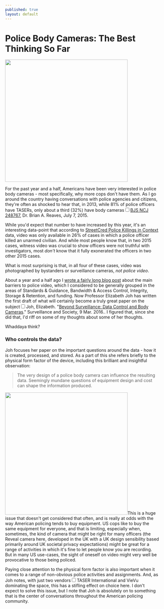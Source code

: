 ```yaml
---
published: true
layout: default
---
```

<h1>Police Body Cameras: The Best Thinking So Far </h1>
<p><img class="left" width="400px" src="https://nselby.github.io/assets/img/body_cameras.png" /></p>

<p>For the past year and a half, Americans have been very interested in police body cameras - most specifically, why more cops don't have them. As I go around the country having conversations with police agencies and citizens, they're often as shocked to hear that, in 2013, while 81% of police officers have TASERs, only about a third (32%) have body cameras<label for="sn-demo" class="margin-toggle sidenote-number"></label><input type="checkbox" id="sn-demo" class="margin-toggle"/><span class="sidenote"><a href="http://www.bjs.gov/index.cfm?ty=pbdetail&iid=5321" target="_blank">BJS NCJ 248767</a>, Dr. Brian A. Reaves, July 7, 2015</span>.</p>

<p>While you'd expect that number to have increased by this year, it's an interesting data-point that according to <a href="http://streetcredsoftware.com/pkic" target="_blank">StreetCred Police Killings in Context</a> data, video was only available in 26% of cases in which a police officer killed an unarmed civilian. And while most people know that, in two 2015 cases, witness video was crucial to show officers were not truthful with investigators, most <em>don't</em> know that it fully exonerated the officers in two other 2015 cases.</p>

<p>What is most surprising is that, in all four of these cases, video was photographed by bystanders or surveillance cameras, <em>not police video</em>.</p>

<p>About a year and a half ago I <a href="https://medium.com/@nselby/barriers-to-officer-worn-video-the-ten-per-cent-challenge-50391ed9d688#.jlouj8bj4" target="_blank">wrote a fairly long blog post</a> about the main barriers to police video, which I considered to be generally grouped in the areas of Standards & Guidance, Bandwidth & Access Control, Integrity, Storage & Retention, and funding. Now Professor Elizabeth Joh has written the first draft of what will certainly become a truly great paper on the subject<label for="sn-demo" class="margin-toggle sidenote-number"></label><input type="checkbox" id="sn-demo" class="margin-toggle"/><span class="sidenote">Joh, Elizabeth. "<a href="http://ssrn.com/abstract=2744159" target="_blank">Beyond Surveillance: Data Control and Body Cameras</a>." Surveillance and Society, 9 Mar. 2016.</span>. I figured that, since she did that, I'd riff on some of my thoughts about some of her thoughts. </p>

<p>Whaddaya think?</p> 

<h3>Who controls the data?</h3>
Joh focuses her paper on the important questions around the data - how it is created, processed, and stored. As a part of this she refers briefly to the physical form factor of the device, including this brilliant and insightful observation:

<blockquote>The very design of a police body camera can influence the resulting data. Seemingly mundane questions of equipment design and cost can shape the information produced.</blockquote>

<p><img class="right" width="400px" src="https://nselby.github.io/assets/img/reveal.png" />This is a huge issue that doesn't get considered that often, and is really at odds with the way American policing tends to buy equipment. US cops like to buy the same equipment for everyone, and that is limiting, especially when, sometimes, the kind of camera that might be right for many officers (the Reveal camera here, developed in the UK with a UK design sensibility based primarily around UK societal privacy expectatiions) might be great for a range of activities in which it's fine to let people know you are recording. But in many US use-cases, the sight of oneself on video might very well be provocative to those being policed.</p>

<p>Paying close attention to the physical form factor is also important when it comes to a range of non-obvious police activities and assignments. And, as Joh notes, with just two vendors<label for="sn-demo" class="margin-toggle sidenote-number"></label><input type="checkbox" id="sn-demo" class="margin-toggle"/><span class="sidenote">TASER International and VieVu</span> dominating the space, this has a stifling effect on choice here. I don't expect to solve this issue, but I note that Joh is absolutely on to something that is the center of conversations throughout the American policing community.</p>
